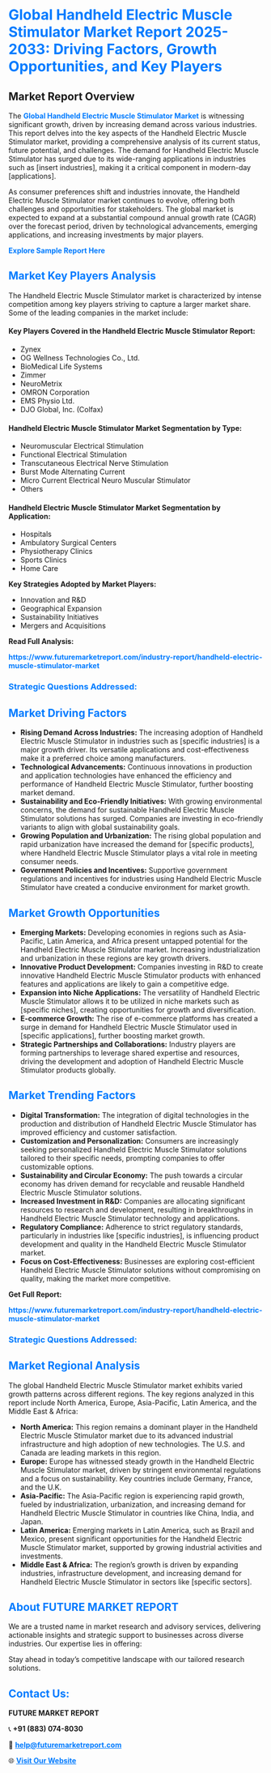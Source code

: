 <h1 style="color: #007BFF;">Global Handheld Electric Muscle Stimulator Market Report 2025-2033: Driving Factors, Growth Opportunities, and Key Players</h1>

<section id="overview">
<h2>Market Report Overview</h2>
<p>The <a href="https://www.futuremarketreport.com/industry-report/handheld-electric-muscle-stimulator-market" style="color: #007BFF; text-decoration: none;"><strong>Global Handheld Electric Muscle Stimulator Market</strong></a> is witnessing significant growth, driven by increasing demand across various industries. This report delves into the key aspects of the Handheld Electric Muscle Stimulator market, providing a comprehensive analysis of its current status, future potential, and challenges. The demand for Handheld Electric Muscle Stimulator has surged due to its wide-ranging applications in industries such as [insert industries], making it a critical component in modern-day [applications].</p>
<p>As consumer preferences shift and industries innovate, the Handheld Electric Muscle Stimulator market continues to evolve, offering both challenges and opportunities for stakeholders. The global market is expected to expand at a substantial compound annual growth rate (CAGR) over the forecast period, driven by technological advancements, emerging applications, and increasing investments by major players.</p>
</section>

<section id="overview">
<p><a href="https://www.futuremarketreport.com/request-sample/reportId=78022" style="color: #007BFF; text-decoration: none;"><strong>Explore Sample Report Here</strong></a></p>
</section>

<section id="key-players">
<h2 style="color: #007BFF;">Market Key Players Analysis</h2>
<p>The Handheld Electric Muscle Stimulator market is characterized by intense competition among key players striving to capture a larger market share. Some of the leading companies in the market include:</p>
<h4>Key Players Covered in the Handheld Electric Muscle Stimulator Report:</h4>
<ul><li>Zynex</li><li>OG Wellness Technologies Co., Ltd.</li><li>BioMedical Life Systems</li><li>Zimmer</li><li>NeuroMetrix</li><li>OMRON Corporation</li><li>EMS Physio Ltd.</li><li>DJO Global, Inc. (Colfax)</li></ul>
<h4>Handheld Electric Muscle Stimulator Market Segmentation by Type:</h4>
<ul><li>Neuromuscular Electrical Stimulation</li><li>Functional Electrical Stimulation</li><li>Transcutaneous Electrical Nerve Stimulation</li><li>Burst Mode Alternating Current</li><li>Micro Current Electrical Neuro Muscular Stimulator</li><li>Others</li></ul>

<h4>Handheld Electric Muscle Stimulator Market Segmentation by Application:</h4>
<ul><li>Hospitals</li><li>Ambulatory Surgical Centers</li><li>Physiotherapy Clinics</li><li>Sports Clinics</li><li>Home Care</li></ul>
<p><strong>Key Strategies Adopted by Market Players:</strong></p>
<ul>
<li>Innovation and R&D</li>
<li>Geographical Expansion</li>
<li>Sustainability Initiatives</li>
<li>Mergers and Acquisitions</li>
</ul>
</section>

<section>
<p><strong>Read Full Analysis: </strong></p><a href="https://www.futuremarketreport.com/industry-report/handheld-electric-muscle-stimulator-market" style="color: #007BFF; text-decoration: none;"><strong>https://www.futuremarketreport.com/industry-report/handheld-electric-muscle-stimulator-market</strong></a>
<h3 style="color: #007BFF;">Strategic Questions Addressed:</h3>
</section>

<section id="driving-factors">
<h2 style="color: #007BFF;">Market Driving Factors</h2>
<ul>
<li><strong>Rising Demand Across Industries:</strong> The increasing adoption of Handheld Electric Muscle Stimulator in industries such as [specific industries] is a major growth driver. Its versatile applications and cost-effectiveness make it a preferred choice among manufacturers.</li>
<li><strong>Technological Advancements:</strong> Continuous innovations in production and application technologies have enhanced the efficiency and performance of Handheld Electric Muscle Stimulator, further boosting market demand.</li>
<li><strong>Sustainability and Eco-Friendly Initiatives:</strong> With growing environmental concerns, the demand for sustainable Handheld Electric Muscle Stimulator solutions has surged. Companies are investing in eco-friendly variants to align with global sustainability goals.</li>
<li><strong>Growing Population and Urbanization:</strong> The rising global population and rapid urbanization have increased the demand for [specific products], where Handheld Electric Muscle Stimulator plays a vital role in meeting consumer needs.</li>
<li><strong>Government Policies and Incentives:</strong> Supportive government regulations and incentives for industries using Handheld Electric Muscle Stimulator have created a conducive environment for market growth.</li>
</ul>
</section>

<section id="growth-opportunities">
<h2 style="color: #007BFF;">Market Growth Opportunities</h2>
<ul>
<li><strong>Emerging Markets:</strong> Developing economies in regions such as Asia-Pacific, Latin America, and Africa present untapped potential for the Handheld Electric Muscle Stimulator market. Increasing industrialization and urbanization in these regions are key growth drivers.</li>
<li><strong>Innovative Product Development:</strong> Companies investing in R&D to create innovative Handheld Electric Muscle Stimulator products with enhanced features and applications are likely to gain a competitive edge.</li>
<li><strong>Expansion into Niche Applications:</strong> The versatility of Handheld Electric Muscle Stimulator allows it to be utilized in niche markets such as [specific niches], creating opportunities for growth and diversification.</li>
<li><strong>E-commerce Growth:</strong> The rise of e-commerce platforms has created a surge in demand for Handheld Electric Muscle Stimulator used in [specific applications], further boosting market growth.</li>
<li><strong>Strategic Partnerships and Collaborations:</strong> Industry players are forming partnerships to leverage shared expertise and resources, driving the development and adoption of Handheld Electric Muscle Stimulator products globally.</li>
</ul>
</section>

<section id="trending-factors">
<h2 style="color: #007BFF;">Market Trending Factors</h2>
<ul>
<li><strong>Digital Transformation:</strong> The integration of digital technologies in the production and distribution of Handheld Electric Muscle Stimulator has improved efficiency and customer satisfaction.</li>
<li><strong>Customization and Personalization:</strong> Consumers are increasingly seeking personalized Handheld Electric Muscle Stimulator solutions tailored to their specific needs, prompting companies to offer customizable options.</li>
<li><strong>Sustainability and Circular Economy:</strong> The push towards a circular economy has driven demand for recyclable and reusable Handheld Electric Muscle Stimulator solutions.</li>
<li><strong>Increased Investment in R&D:</strong> Companies are allocating significant resources to research and development, resulting in breakthroughs in Handheld Electric Muscle Stimulator technology and applications.</li>
<li><strong>Regulatory Compliance:</strong> Adherence to strict regulatory standards, particularly in industries like [specific industries], is influencing product development and quality in the Handheld Electric Muscle Stimulator market.</li>
<li><strong>Focus on Cost-Effectiveness:</strong> Businesses are exploring cost-efficient Handheld Electric Muscle Stimulator solutions without compromising on quality, making the market more competitive.</li>
</ul>
</section>

<section>
<p><strong>Get Full Report: </strong></p><a href="https://www.futuremarketreport.com/industry-report/handheld-electric-muscle-stimulator-market" style="color: #007BFF; text-decoration: none;"><strong>https://www.futuremarketreport.com/industry-report/handheld-electric-muscle-stimulator-market</strong></a>
<h3 style="color: #007BFF;">Strategic Questions Addressed:</h3>
</section>


<section id="regional-analysis">
<h2 style="color: #007BFF;">Market Regional Analysis</h2>
<p>The global Handheld Electric Muscle Stimulator market exhibits varied growth patterns across different regions. The key regions analyzed in this report include North America, Europe, Asia-Pacific, Latin America, and the Middle East & Africa:</p>
<ul>
<li><strong>North America:</strong> This region remains a dominant player in the Handheld Electric Muscle Stimulator market due to its advanced industrial infrastructure and high adoption of new technologies. The U.S. and Canada are leading markets in this region.</li>
<li><strong>Europe:</strong> Europe has witnessed steady growth in the Handheld Electric Muscle Stimulator market, driven by stringent environmental regulations and a focus on sustainability. Key countries include Germany, France, and the U.K.</li>
<li><strong>Asia-Pacific:</strong> The Asia-Pacific region is experiencing rapid growth, fueled by industrialization, urbanization, and increasing demand for Handheld Electric Muscle Stimulator in countries like China, India, and Japan.</li>
<li><strong>Latin America:</strong> Emerging markets in Latin America, such as Brazil and Mexico, present significant opportunities for the Handheld Electric Muscle Stimulator market, supported by growing industrial activities and investments.</li>
<li><strong>Middle East & Africa:</strong> The region’s growth is driven by expanding industries, infrastructure development, and increasing demand for Handheld Electric Muscle Stimulator in sectors like [specific sectors].</li>
</ul>
</section>

<footer>
<h2 style="color: #007BFF;">About FUTURE MARKET REPORT</h2>
<p>We are a trusted name in market research and advisory services, delivering actionable insights and strategic support to businesses across diverse industries. Our expertise lies in offering:</p>

<p>Stay ahead in today’s competitive landscape with our tailored research solutions.</p>

<h2 style="color: #007BFF;">Contact Us:</h2>
<p><strong>FUTURE MARKET REPORT</strong></p>
<p>📞 <strong>+91 (883) 074-8030</strong></p>
<p>📧 <strong><a href="mailto:help@futuremarketreport.com" style="color: #007BFF;">help@futuremarketreport.com</a></strong></p>
<p>🌐 <strong><a href="https://www.futuremarketreport.com/" style="color: #007BFF;">Visit Our Website</a></strong></p>
</footer>
